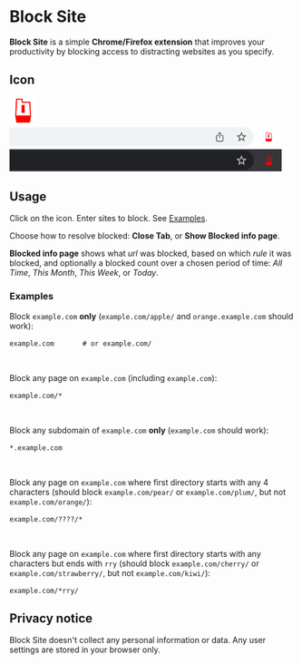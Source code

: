 # Block Site

**Block Site** is a simple **Chrome/Firefox extension** that improves your productivity by blocking access to distracting websites as you specify.

## Icon

<img src="public/icon_128.png" width="48">

<img src="public/toolbar/light.png" width="480">
<img src="public/toolbar/dark.png" width="480">

## Usage

Click on the icon. Enter sites to block. See [Examples](#examples).

Choose how to resolve blocked: **Close Tab**, or **Show Blocked info page**.

**Blocked info page** shows what _url_ was blocked, based on which _rule_ it was blocked, and optionally a blocked count over a chosen period of time:
_All Time_, _This Month_, _This Week_, or _Today_.

### Examples

Block `example.com` **only** (`example.com/apple/` and `orange.example.com` should work):
```
example.com       # or example.com/
```

<br>

Block any page on `example.com` (including `example.com`):
```
example.com/*
```

<br>

Block any subdomain of `example.com` **only** (`example.com` should work):
```
*.example.com
```

<br>

Block any page on `example.com` where first directory starts with any 4 characters (should block `example.com/pear/` or `example.com/plum/`, but not `example.com/orange/`):
```
example.com/????/*
```

<br>

Block any page on `example.com` where first directory starts with any characters but ends with `rry` (should block `example.com/cherry/` or `example.com/strawberry/`, but not `example.com/kiwi/`):
```
example.com/*rry/
```

## Privacy notice

Block Site doesn't collect any personal information or data.
Any user settings are stored in your browser only.
